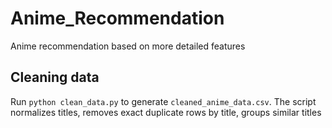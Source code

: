 # Anime_Recommendation
Anime recommendation based on more detailed features

## Cleaning data

Run `python clean_data.py` to generate `cleaned_anime_data.csv`. The script
normalizes titles, removes exact duplicate rows by title, groups similar titles


